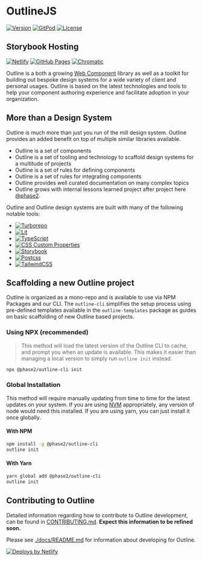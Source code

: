 
# OutlineJS

[![Version](https://img.shields.io/npm/v/@phase2/outline-core.svg)](https://npmjs.org/package/@phase2/outline-core)
[![GitPod](https://img.shields.io/badge/gitpod-development-lightgray?logo=gitpod&logoColor=ffffff&style=flat)](https://gitpod.io/#https://github.com/phase2/outline)
[![License](https://img.shields.io/npm/l/@phase2/outline-cli.svg)](https://github.com/phase2/outline/blob/next/package.json)

## Storybook Hosting

[![Netlify](https://img.shields.io/badge/netlify-outlinejs.style-success?logo=netlify&logoColor=ffffff&style=flat)](https://outlinejs.style/)
[![GitHub Pages](https://img.shields.io/badge/pages-outline.phase2tech.com-success?logo=github&logoColor=ffffff&style=flat)](https://outline.phase2tech.com/)
[![Chromatic](https://img.shields.io/badge/chromatic-next-success?logo=storybook&logoColor=ffffff&style=flat)](https://next--636082675ab89919e6bcfd40.chromatic.com/)

Outline is a both a growing [Web Component](https://developer.mozilla.org/en-US/docs/Web/Web_Components) library as well as a toolkit for building out bespoke design systems for a wide variety of client and personal usages. Outline is based on the latest technologies and tools to help your component authoring experience and facilitate adoption in your organization.

## More than a Design System

Outline is much more than just you run of the mill design system. Outline provides an added benefit on top of multiple similar libraries available.

* Outline is a set of components
* Outline is a set of tooling and technology to scaffold design systems for a multitude of projects
* Outline is a set of rules for defining components
* Outline is a set of rules for integrating components
* Outline provides well curated documentation on many complex topics
* Outline grows with internal lessons learned project after project here [@phase2](https://github.com/phase2).

Outline and Outline design systems are built with many of the following notable tools:

* [![Turborepo](https://img.shields.io/badge/turborepo-v1.6.0-blue?logo=turborepo&logoColor=ffffff&style=flat)](https://lit.dev/)
* [![Lit](https://img.shields.io/badge/lit-v2-blue?logo=lit&logoColor=ffffff&style=flat)](https://lit.dev/)
* [![TypeScript](https://img.shields.io/badge/typescript-v4.8.4-blue?logo=typescript&logoColor=ffffff&style=flat)](https://www.typescriptlang.org/)
* [![CSS Custom Properties](https://img.shields.io/badge/CSS_Custom_Properties-Level_1-blue?logo=css3&logoColor=ffffff&style=flat)](https://www.w3.org/TR/css-variables-1/)
* [![Storybook](https://img.shields.io/badge/Storybook-v7-blue?logo=storybook&logoColor=ffffff&style=flat)](https://www.w3.org/TR/css-variables-1/)
* [![Postcss](https://img.shields.io/badge/PostCSS-v8-blue?logo=postcss&logoColor=ffffff&style=flat)](https://postcss.org/)
* [![TailwindCSS](https://img.shields.io/badge/TailwindCSS-v3-blue?logo=tailwindcss&logoColor=ffffff&style=flat)](https://postcss.org/)

## Scaffolding a new Outline project

Outline is organized as a mono-repo and is available to use via NPM Packages and our CLI. The `outline-cli` simplifies the setup process using pre-defined templates available in the `outline-templates` package as guides on basic scaffolding of new Outline based projects.

### Using NPX (recommended)

> This method will load the latest version of the Outline CLI to cache, and prompt you when an update is available. This makes it easier than managing a local version to simply run `outline init` instead.

```bash
npx @phase2/outline-cli init
```


### Global Installation

This method will require manually updating from time to time for the latest updates on your system. If you are using [NVM](https://github.com/nvm-sh/nvm) appropriately, any version of node would need this installed. If you are using yarn, you can just install it once globally.

#### With NPM

```bash
npm install -g @phase2/outline-cli
outline init
```

#### With Yarn

```bash
yarn global add @phase2/outline-cli
outline init
```

## Contributing to Outline

Detailed information regarding how to contribute to Outline development, can be found in [CONTRIBUTING.md](./CONTRIBUTING.md). **Expect this information to be refined soon.**

Please see [./docs/README.md](./docs/README.md) for information about developing for Outline.

[![Deploys by Netlify](https://www.netlify.com/v3/img/components/netlify-color-accent.svg 'Deploys by Netlify')](https://www.netlify.com)
